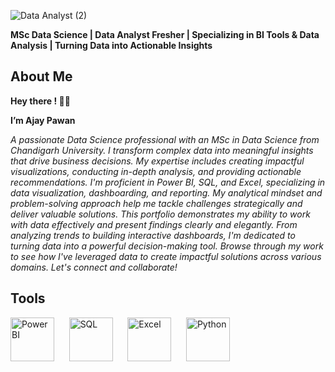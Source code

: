 
![Data Analyst (2)](https://github.com/user-attachments/assets/604cc99f-e7ea-4dc6-8cc3-bf2ef0bd4486)

**MSc Data Science | Data Analyst Fresher | Specializing in BI Tools & Data Analysis | Turning Data into Actionable Insights**

## About Me

**Hey there ! 👋🏻** 

**I’m Ajay Pawan**

*A passionate Data Science professional with an MSc in Data Science from Chandigarh University. I transform complex data into meaningful insights that drive business decisions. My expertise includes creating impactful visualizations, conducting in-depth analysis, and providing actionable recommendations. I'm proficient in Power BI, SQL, and Excel, specializing in data visualization, dashboarding, and reporting. My analytical mindset and problem-solving approach help me tackle challenges strategically and deliver valuable solutions. This portfolio demonstrates my ability to work with data effectively and present findings clearly and elegantly. From analyzing trends to building interactive dashboards, I'm dedicated to turning data into a powerful decision-making tool. Browse through my work to see how I've leveraged data to create impactful solutions across various domains. Let's connect and collaborate!*



## Tools

<p align="left">
  <img src="https://banner2.cleanpng.com/20180708/hit/aawf0uur5.webp" alt="Power BI" width="70"/>
  &nbsp;&nbsp;&nbsp;&nbsp;
<img src="https://encrypted-tbn0.gstatic.com/images?q=tbn:ANd9GcTfHAL9lwC3v52oaow4glc74V_u068ns3h2tg&s" alt="SQL" width="70"/>
  &nbsp;&nbsp;&nbsp;&nbsp;
  <img src= "https://upload.wikimedia.org/wikipedia/commons/thumb/3/34/Microsoft_Office_Excel_%282019%E2%80%93present%29.svg/1200px-Microsoft_Office_Excel_%282019%E2%80%93present%29.svg.png" alt="Excel" width="70"/>
  &nbsp;&nbsp;&nbsp;&nbsp;
   <img src="https://w1.pngwing.com/pngs/835/530/png-transparent-python-logo-programming-language-computer-programming-python-programming-basics-for-absolute-beginners-scripting-language-source-code-php-code-climate-inc.png" alt="Python" width="70"/>
</p>



<!--
**ajay-pawan/ajay-pawan** is a ✨ _special_ ✨ repository because its `README.md` (this file) appears on your GitHub profile.

Here are some ideas to get you started:

- 🔭 I’m currently working on ...
- 🌱 I’m currently learning ...
- 👯 I’m looking to collaborate on ...
- 🤔 I’m looking for help with ...
- 💬 Ask me about ...
- 📫 How to reach me: ...
- 😄 Pronouns: ...
- ⚡ Fun fact: ...
-->
